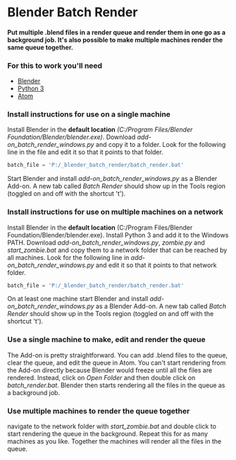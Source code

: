 # Blender Batch Render

#### Put multiple .blend files in a render queue and render them in one go as a background job. It's also possible to make multiple machines render the same queue together.

### For this to work you'll need
- [Blender](https://www.blender.org) 
- [Python 3](https://www.python.org)
- [Atom](https://atom.io)

### Install instructions for use on a single machine

Install Blender in the **default location** *(C:/Program Files/Blender Foundation/Blender/blender.exe)*. Download *add-on_batch_render_windows.py* and copy it to a folder. Look for the following line in the file  and edit it so that it points to that folder.
```python
batch_file = 'P:/_blender_batch_render/batch_render.bat'
```
Start Blender and install *add-on_batch_render_windows.py* as a Blender Add-on. A new tab called *Batch Render* should show up in the Tools region (toggled on and off with the shortcut 't'). 

### Install instructions for use on multiple machines on a network

Install Blender in the **default location** (C:/Program Files/Blender Foundation/Blender/blender.exe).
Install Python 3 and add it to the Windows PATH. Download *add-on_batch_render_windows.py*, *zombie.py* and *start_zombie.bat* and copy them to a network folder that can be reached by all machines. Look for the following line in *add-on_batch_render_windows.py*  and edit it so that it points to that network folder.
```python
batch_file = 'P:/_blender_batch_render/batch_render.bat'
```
On at least one machine start Blender and install *add-on_batch_render_windows.py* as a Blender Add-on. A new tab called *Batch Render* should show up in the Tools region (toggled on and off with the shortcut 't').

### Use a single machine to make, edit and render the queue

The Add-on is pretty straightforward. You can add .blend files to the queue, clear the queue, and edit the queue in Atom. You can't start rendering from the Add-on directly because Blender would freeze until all the files are rendered. Instead, click on *Open Folder* and then double click on *batch_render.bat*. Blender then starts rendering all the files in the queue as a background job.  

### Use multiple machines to render the queue together

navigate to the network folder with *start_zombie.bat* and double click to start rendering the queue in the background. Repeat this for as many machines as you like. Together the machines will render all the files in the queue.
